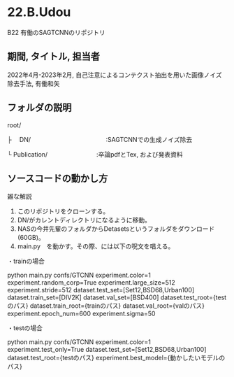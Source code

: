 # 22.B.Udou
B22 有働のSAGTCNNのリポジトリ

## 期間, タイトル, 担当者
2022年4月-2023年2月, 自己注意によるコンテクスト抽出を用いた画像ノイズ除去手法, 有働和矢

## フォルダの説明
root/

├ 　DN/　　　　　　　　　　　　  :SAGTCNNでの生成ノイズ除去

└   Publication/　　　　　　　　:卒論pdfとTex, および発表資料

## ソースコードの動かし方

雑な解説

1. このリポジトリをクローンする。
2. DN/がカレントディレクトリになるように移動。
3. NASの今井先輩のフォルダからDetasetsというフォルダをダウンロード(60GB)。
4. main.py　を動かす。その際、には以下の呪文を唱える。

・trainの場合

python main.py confs/GTCNN experiment.color=1 experiment.random_corp=True experiment.large_size=512 experiment.stride=512 dataset.test_set=[Set12,BSD68,Urban100] dataset.train_set=[DIV2K] dataset.val_set=[BSD400] dataset.test_root={testのパス} dataset.train_root={trainのパス} dataset.val_root={valのパス} experiment.epoch_num=600 experiment.sigma=50

・testの場合

python main.py confs/GTCNN experiment.color=1 experiment.test_only=True dataset.test_set=[Set12,BSD68,Urban100] dataset.test_root={testのパス} experiment.best_model={動かしたいモデルのパス}
